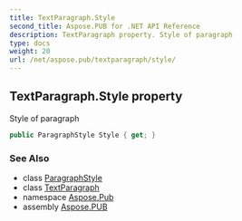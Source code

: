 ```yaml
---
title: TextParagraph.Style
second_title: Aspose.PUB for .NET API Reference
description: TextParagraph property. Style of paragraph
type: docs
weight: 20
url: /net/aspose.pub/textparagraph/style/
---
```

## TextParagraph.Style property

Style of paragraph

```csharp
public ParagraphStyle Style { get; }
```

### See Also

* class [ParagraphStyle](../../paragraphstyle/)
* class [TextParagraph](../)
* namespace [Aspose.Pub](../../textparagraph/)
* assembly [Aspose.PUB](../../../)


